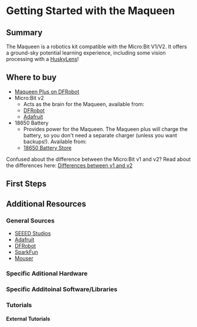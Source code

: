 # Getting Started with the Maqueen

## Summary

The Maqueen is a robotics kit compatible with the Micro:Bit V1/V2. It offers a ground-sky potential learning experience, including some vision processing with a [HuskyLens](huskylens.md)!

## Where to buy

* [Maqueen Plus on DFRobot](https://www.dfrobot.com/product-2027.html)
* Micro:Bit v2
    * Acts as the brain for the Maqueen, available from:
    * [DFRobot](https://www.dfrobot.com/product-2125.html)
    * [Adafruit](https://www.adafruit.com/product/4781)
* 18650 Battery
    * Provides power for the Maqueen. The Maqueen plus will charge the battery, so you don't need a separate charger (unless you want backups!). Available from:
    * [18650 Battery Store](https://www.18650batterystore.com/)

Confused about the difference between the Micro:Bit v1 and v2? Read about the differences here: [Differences between v1 and v2](microbit.md#differences-between-v1-and-v2)

## First Steps
## Additional Resources

### General Sources

* [SEEED Studios](https://www.seeedstudio.com/)
* [Adafruit](https://www.adafruit.com/)
* [DFRobot](https://www.dfrobot.com/)
* [SparkFun](https://www.sparkfun.com/)
* [Mouser](https://www.mouser.com/)

### Specific Aditional Hardware


### Specific Additoinal Software/Libraries

### Tutorials

#### External Tutorials
